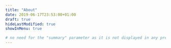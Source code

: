 ```yaml
---
title: "About"
date: 2019-06-17T23:53:00+01:00
draft: true
hideLastModified: true
showInMenu: true

# no need for the "summary" parameter as it is not displayed in any previews
---
```



